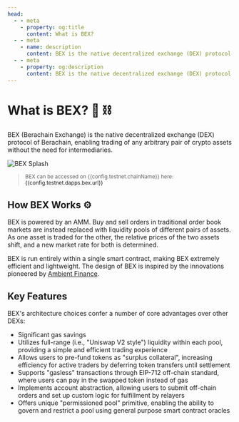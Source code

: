 ```yaml
---
head:
  - - meta
    - property: og:title
      content: What is BEX?
  - - meta
    - name: description
      content: BEX is the native decentralized exchange (DEX) protocol of Berachain, allowing users to trade between pairs of crypto assets
  - - meta
    - property: og:description
      content: BEX is the native decentralized exchange (DEX) protocol of Berachain, allowing users to trade between pairs of crypto assets
---
```


<script setup>
  import config from '@berachain/config/constants.json';
</script>

# What is BEX? 🐻 ⛓️

BEX (Berachain Exchange) is the native decentralized exchange (DEX) protocol of Berachain, enabling trading of any arbitrary pair of crypto assets without the need for intermediaries.

<a target="_blank" :href="config.testnet.dapps.bex.url">

![BEX Splash](/assets/bex-splash.png)

</a>

> <small>BEX can be accessed on {{config.testnet.chainName}} here: <a target="_blank" :href="config.testnet.dapps.bex.url">{{config.testnet.dapps.bex.url}}</a></small>

## How BEX Works ⚙️

BEX is powered by an AMM. Buy and sell orders in traditional order book markets are instead replaced with liquidity pools of different pairs of assets. As one asset is traded for the other, the relative prices of the two assets shift, and a new market rate for both is determined.

BEX is run entirely within a single smart contract, making BEX extremely efficient and lightweight. The design of BEX is inspired by the innovations pioneered by [Ambient Finance](https://ambient.finance/).

## Key Features

BEX's architecture choices confer a number of core advantages over other DEXs:

- Significant gas savings
- Utilizes full-range (i.e., "Uniswap V2 style") liquidity within each pool, providing a simple and efficient trading experience
- Allows users to pre-fund tokens as "surplus collateral", increasing efficiency for active traders by deferring token transfers until settlement
- Supports "gasless" transactions through EIP-712 off-chain standard, where users can pay in the swapped token instead of gas
- Implements account abstraction, allowing users to submit off-chain orders and set up custom logic for fulfillment by relayers
- Offers unique "permissioned pool" primitive, enabling the ability to govern and restrict a pool using general purpose smart contract oracles
